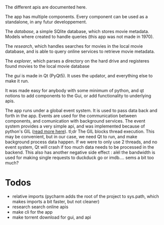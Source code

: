 The different apis are documented here.

The app has multiple components. Every component can be used as a standalone, in any futur developpement.

The *database*, a simple SQlite database, which stores movie metadata. Models where created to handle queries (this app was not made in 1970).

The *research*, which handles searches for movies in the local movie database, and is able to query online services to retrieve movie metadata.

The *explorer*, which parses a directory on the hard drive and registeres found movies to the local movie database

The *gui* is made in Qt (PyQt5). It uses the updator, and everything else to make it run.

It was made easy for anybody with some minimum of python, and qt notions to add components to the Gui, or add functionality to underlying apis.

The app runs under a global event system. It is used to pass data back and forth in the app. Events are used for the communication between components, and comunication with background services.
The event system provides a very simple api, and was implemented because of python's GIL ([read more here](http://www.dabeaz.com/python/UnderstandingGIL.pdf)). tl;dr The GIL blocks thread execution. This may be convenient, but in our case, we need Qt to run, and make background process data happen. If we were to only use 2 threads, and no event system, Qt will crash if too much data needs to be processed in the backend. This also has another negative side effect : alél the bandwidth is used for making single requests to duckduck go or imdb.... sems a bit too much?

# Todos

* relative imports (pycharm adds the root of the project to sys.path, which makes imports a bit faster, but not cleaner)
* research search online apis
* make cli for the app
* make torrent download for gui, and api